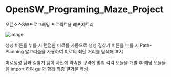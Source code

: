 # OpenSW_Programing_Maze_Project
오픈소스SW프로그래밍 프로젝트용 레포지트리  

![image](https://github.com/user-attachments/assets/418bd1e2-7e6b-40c2-8892-dab73adf7c72)

  생성 버튼을 누를 시 랜덤한 미로를 자동으로 생성
  길찾기 버튼을 누를 시 Path-Planning 알고리즘을 사용하여 미로의 최단 거리를 탐색해 표시

  미로생성 팀과 길찾기 팀이 사전에 약속한 규격에 맞춰 각각 모듈을 개발 후 해당 모듈들을 import 하여 gui와 함께 최종 결과물 작성
